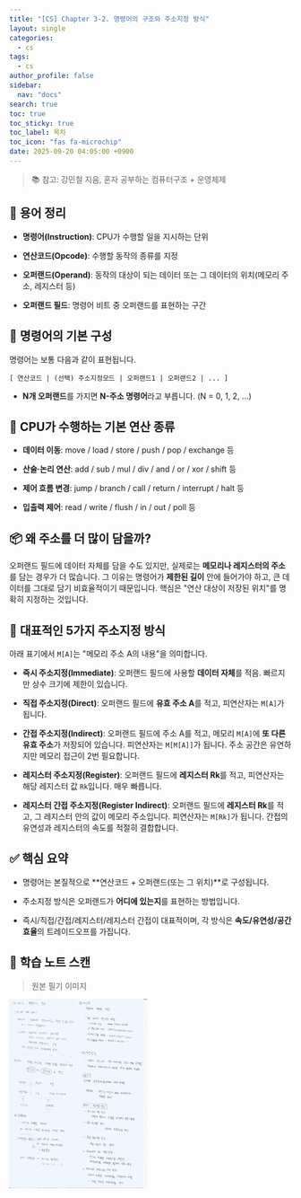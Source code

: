 ```yaml
---
title: "[CS] Chapter 3-2. 명령어의 구조와 주소지정 방식"
layout: single
categories:
  - cs
tags:
  - cs
author_profile: false
sidebar:
  nav: "docs"
search: true
toc: true
toc_sticky: true
toc_label: 목차
toc_icon: "fas fa-microchip"
date: 2025-09-20 04:05:00 +0900
---
```


> 📚 참고: 강민철 지음, 혼자 공부하는 컴퓨터구조 + 운영체제

## 🧠 용어 정리

- **명령어(Instruction)**: CPU가 수행할 일을 지시하는 단위

- **연산코드(Opcode)**: 수행할 동작의 종류를 지정

- **오퍼랜드(Operand)**: 동작의 대상이 되는 데이터 또는 그 데이터의 위치(메모리 주소, 레지스터 등)

- **오퍼랜드 필드**: 명령어 비트 중 오퍼랜드를 표현하는 구간

  


## 🔧 명령어의 기본 구성

명령어는 보통 다음과 같이 표현됩니다.

```
[ 연산코드 | (선택) 주소지정모드 | 오퍼랜드1 | 오퍼랜드2 | ... ]
```

- **N개 오퍼랜드**를 가지면 **N-주소 명령어**라고 부릅니다. (N = 0, 1, 2, ...)

  


## 🧮 CPU가 수행하는 기본 연산 종류

- **데이터 이동**: move / load / store / push / pop / exchange 등

- **산술·논리 연산**: add / sub / mul / div / and / or / xor / shift 등

- **제어 흐름 변경**: jump / branch / call / return / interrupt / halt 등

- **입출력 제어**: read / write / flush / in / out / poll 등

  


## 📦 왜 주소를 더 많이 담을까?

오퍼랜드 필드에 데이터 자체를 담을 수도 있지만, 실제로는 **메모리나 레지스터의 주소**를 담는 경우가 더 많습니다. 그 이유는 명령어가 **제한된 길이** 안에 들어가야 하고, 큰 데이터를 그대로 담기 비효율적이기 때문입니다. 핵심은 "연산 대상이 저장된 위치"를 명확히 지정하는 것입니다.




## 🧭 대표적인 5가지 주소지정 방식

아래 표기에서 `M[A]`는 "메모리 주소 A의 내용"을 의미합니다.

- **즉시 주소지정(Immediate)**: 오퍼랜드 필드에 사용할 **데이터 자체**를 적음. 빠르지만 상수 크기에 제한이 있습니다.

- **직접 주소지정(Direct)**: 오퍼랜드 필드에 **유효 주소 A**를 적고, 피연산자는 `M[A]`가 됩니다.

- **간접 주소지정(Indirect)**: 오퍼랜드 필드에 주소 A를 적고, 메모리 `M[A]`에 **또 다른 유효 주소**가 저장되어 있습니다. 피연산자는 `M[M[A]]`가 됩니다. 주소 공간은 유연하지만 메모리 접근이 2번 필요합니다.

- **레지스터 주소지정(Register)**: 오퍼랜드 필드에 **레지스터 Rk**를 적고, 피연산자는 해당 레지스터 값 `Rk`입니다. 매우 빠릅니다.

- **레지스터 간접 주소지정(Register Indirect)**: 오퍼랜드 필드에 **레지스터 Rk**를 적고, 그 레지스터 안의 값이 메모리 주소입니다. 피연산자는 `M[Rk]`가 됩니다. 간접의 유연성과 레지스터의 속도를 적절히 결합합니다.

  


## ✅ 핵심 요약

- 명령어는 본질적으로 **연산코드 + 오퍼랜드(또는 그 위치)**로 구성됩니다.

- 주소지정 방식은 오퍼랜드가 **어디에 있는지**를 표현하는 방법입니다.

- 즉시/직접/간접/레지스터/레지스터 간접이 대표적이며, 각 방식은 **속도/유연성/공간 효율**의 트레이드오프를 가집니다.

  


## 📝 학습 노트 스캔

> 원본 필기 이미지

<img src="../../images/2025-09-20-cs-ch3_2/[CS]ch3-2.jpeg" alt="alt Ch3-2 필기" style="zoom:33%;" />


